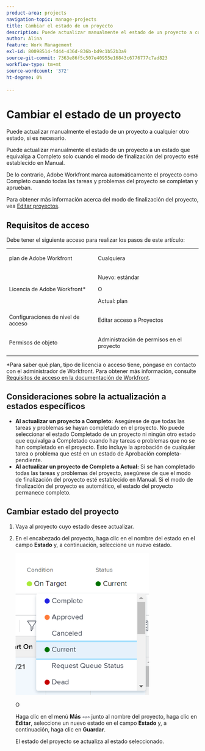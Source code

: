 ```yaml
---
product-area: projects
navigation-topic: manage-projects
title: Cambiar el estado de un proyecto
description: Puede actualizar manualmente el estado de un proyecto a cualquier otro estado, si es necesario. Puede actualizar manualmente el estado de un proyecto a un estado que equivalga a Completo solo cuando el modo de finalización del proyecto esté establecido en Manual.
author: Alina
feature: Work Management
exl-id: 80098514-fd44-436d-836b-bd9c1b52b3a9
source-git-commit: 7363e86f5c507e40955e16843c6776777c7ad823
workflow-type: tm+mt
source-wordcount: '372'
ht-degree: 0%

---
```


# Cambiar el estado de un proyecto

<!--Audited: 02/2024-->

Puede actualizar manualmente el estado de un proyecto a cualquier otro estado, si es necesario.

Puede actualizar manualmente el estado de un proyecto a un estado que equivalga a Completo solo cuando el modo de finalización del proyecto esté establecido en Manual.

De lo contrario, Adobe Workfront marca automáticamente el proyecto como Completo cuando todas las tareas y problemas del proyecto se completan y aprueban.

Para obtener más información acerca del modo de finalización del proyecto, vea [Editar proyectos](/help/quicksilver/manage-work/projects/manage-projects/edit-projects.md).

## Requisitos de acceso

Debe tener el siguiente acceso para realizar los pasos de este artículo:

<table style="table-layout:auto"> 
 <col> 
 <col> 
 <tbody> 
  <tr> 
   <td role="rowheader">plan de Adobe Workfront</td> 
   <td> <p>Cualquiera</p> </td> 
  </tr> 
  <tr> 
   <td role="rowheader">Licencia de Adobe Workfront*</td> 
   <td> <p>Nuevo: estándar </p> 
   O
   <p>Actual: plan </p>
   </td> 
  </tr> 
  <tr> 
   <td role="rowheader">Configuraciones de nivel de acceso</td> 
   <td> <p>Editar acceso a Proyectos</p> </td> 
  </tr> 
  <tr> 
   <td role="rowheader">Permisos de objeto</td> 
   <td> <p>Administración de permisos en el proyecto</p> </td> 
  </tr> 
 </tbody> 
</table>

&#42;Para saber qué plan, tipo de licencia o acceso tiene, póngase en contacto con el administrador de Workfront. Para obtener más información, consulte [Requisitos de acceso en la documentación de Workfront](/help/quicksilver/administration-and-setup/add-users/access-levels-and-object-permissions/access-level-requirements-in-documentation.md).

## Consideraciones sobre la actualización a estados específicos

* **Al actualizar un proyecto a Completo:** Asegúrese de que todas las tareas y problemas se hayan completado en el proyecto. No puede seleccionar el estado Completado de un proyecto ni ningún otro estado que equivalga a Completado cuando hay tareas o problemas que no se han completado en el proyecto. Esto incluye la aprobación de cualquier tarea o problema que esté en un estado de Aprobación completa-pendiente.
* **Al actualizar un proyecto de Completo a Actual:** Si se han completado todas las tareas y problemas del proyecto, asegúrese de que el modo de finalización del proyecto esté establecido en Manual. Si el modo de finalización del proyecto es automático, el estado del proyecto permanece completo.

## Cambiar estado del proyecto

1. Vaya al proyecto cuyo estado desee actualizar.
1. En el encabezado del proyecto, haga clic en el nombre del estado en el campo **Estado** y, a continuación, seleccione un nuevo estado.

   ![](assets/change-project-status-in-header-drop-down-nwe-350x371.png)

   O

   Haga clic en el menú **Más** ![](assets/qs-more-menu.png) junto al nombre del proyecto, haga clic en **Editar**, seleccione un nuevo estado en el campo **Estado** y, a continuación, haga clic en **Guardar**.

   El estado del proyecto se actualiza al estado seleccionado.
